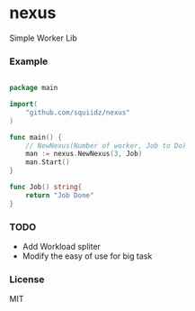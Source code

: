 nexus
=====

Simple Worker Lib

### Example

``` go

package main 

import(
	"github.com/squiidz/nexus"
)

func main() {
	// NewNexus(Number of worker, Job to Do)
	man := nexus.NewNexus(3, Job)
	man.Start()
}

func Job() string{
	return "Job Done"
}

```

### TODO

- Add Workload spliter
- Modify the easy of use for big task

### License

MIT 